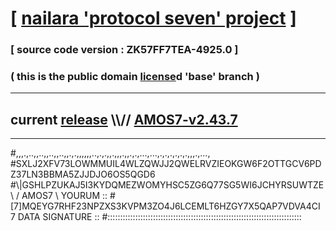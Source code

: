
# [ [nailara 'protocol seven' project](http://nailara.network/) ]

### [ source code version : ZK57FF7TEA-4925.0 ]

### ( this is the public domain [license](../license)d 'base' branch )
---
## current [release](https://github.com/nailara-technologies/protocol-7/releases) \\\\// [AMOS7-v2.43.7](https://github.com/nailara-technologies/protocol-7/releases/tag/AMOS7-v2.43.7)
---

#,,,.,..,,..,,..,,..,,.,.,,,,,,..,.,.,,.,,,.,,.,.,...,...,.,.,.,.,.,.,,,.,...,
#SXLJ2XFV73LOWMMUIL4WLZQWJJ2QWELRVZIEOKGW6F2OTTGCV6PDZ37LN3BBMA5ZJJDJO6OS5QGD6
#\\\|GSHLPZUKAJ5I3KYDQMEZWOMYHSC5ZG6Q77SG5WI6JCHYRSUWTZE \ / AMOS7 \ YOURUM ::
#\[7]MQEYG7RHF23NPZXS3KVPM3ZO4J6LCEMLT6HZGY7X5QAP7VDVA4CI 7  DATA SIGNATURE ::
#:::::::::::::::::::::::::::::::::::::::::::::::::::::::::::::::::::::::::::::
